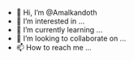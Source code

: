 - 👋 Hi, I’m @Amalkandoth
- 👀 I’m interested in ...
- 🌱 I’m currently learning ...
- 💞️ I’m looking to collaborate on ...
- 📫 How to reach me ...

<!---
Amalkandoth/Amalkandoth is a ✨ special ✨ repository because its `README.md` (this file) appears on your GitHub profile.
You can click the Preview link to take a look at your changes.
--->
